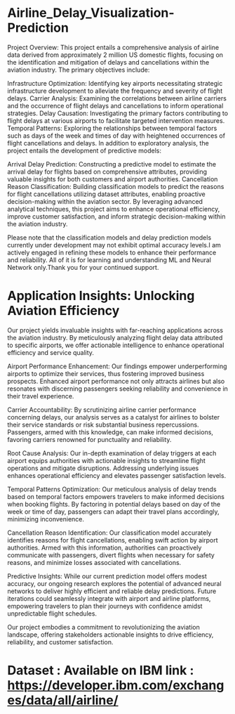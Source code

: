 # Airline_Delay_Visualization-Prediction
Project Overview:
This project entails a comprehensive analysis of airline data derived from approximately 2 million US domestic flights, focusing on the identification and mitigation of delays and cancellations within the aviation industry. The primary objectives include:

Infrastructure Optimization: Identifying key airports necessitating strategic infrastructure development to alleviate the frequency and severity of flight delays.
Carrier Analysis: Examining the correlations between airline carriers and the occurrence of flight delays and cancellations to inform operational strategies.
Delay Causation: Investigating the primary factors contributing to flight delays at various airports to facilitate targeted intervention measures.
Temporal Patterns: Exploring the relationships between temporal factors such as days of the week and times of day with heightened occurrences of flight cancellations and delays.
In addition to exploratory analysis, the project entails the development of predictive models:

Arrival Delay Prediction: Constructing a predictive model to estimate the arrival delay for flights based on comprehensive attributes, providing valuable insights for both customers and airport authorities.
Cancellation Reason Classification: Building classification models to predict the reasons for flight cancellations utilizing dataset attributes, enabling proactive decision-making within the aviation sector.
By leveraging advanced analytical techniques, this project aims to enhance operational efficiency, improve customer satisfaction, and inform strategic decision-making within the aviation industry.

Please note that the classification models and delay prediction models currently under development may not exhibit optimal accuracy levels.I am actively engaged in refining these models to enhance their performance and reliability. All of it is for learning and understanding ML and Neural Network only.Thank you for your continued support.

# Application Insights: Unlocking Aviation Efficiency

Our project yields invaluable insights with far-reaching applications across the aviation industry. By meticulously analyzing flight delay data attributed to specific airports, we offer actionable intelligence to enhance operational efficiency and service quality.

Airport Performance Enhancement: Our findings empower underperforming airports to optimize their services, thus fostering improved business prospects. Enhanced airport performance not only attracts airlines but also resonates with discerning passengers seeking reliability and convenience in their travel experience.

Carrier Accountability: By scrutinizing airline carrier performance concerning delays, our analysis serves as a catalyst for airlines to bolster their service standards or risk substantial business repercussions. Passengers, armed with this knowledge, can make informed decisions, favoring carriers renowned for punctuality and reliability.

Root Cause Analysis: Our in-depth examination of delay triggers at each airport equips authorities with actionable insights to streamline flight operations and mitigate disruptions. Addressing underlying issues enhances operational efficiency and elevates passenger satisfaction levels.

Temporal Patterns Optimization: Our meticulous analysis of delay trends based on temporal factors empowers travelers to make informed decisions when booking flights. By factoring in potential delays based on day of the week or time of day, passengers can adapt their travel plans accordingly, minimizing inconvenience.

Cancellation Reason Identification: Our classification model accurately identifies reasons for flight cancellations, enabling swift action by airport authorities. Armed with this information, authorities can proactively communicate with passengers, divert flights when necessary for safety reasons, and minimize losses associated with cancellations.

Predictive Insights: While our current prediction model offers modest accuracy, our ongoing research explores the potential of advanced neural networks to deliver highly efficient and reliable delay predictions. Future iterations could seamlessly integrate with airport and airline platforms, empowering travelers to plan their journeys with confidence amidst unpredictable flight schedules.

Our project embodies a commitment to revolutionizing the aviation landscape, offering stakeholders actionable insights to drive efficiency, reliability, and customer satisfaction.

# Dataset : Available on IBM link : https://developer.ibm.com/exchanges/data/all/airline/
